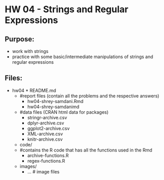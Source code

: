 # HW 04 - Strings and Regular Expressions

## Purpose:
* work with strings
* practice with some basic/intermediate manipulations of strings and regular expressions

## Files:
* hw04
        * README.md
    * #report files (contain all the problems and the respective answers)
        * hw04-shrey-samdani.Rmd
        * hw04-shrey-samdanimd
    * #data files (CRAN html data for packages)
        * stringr-archive.csv
        * dplyr-archive.csv
        * ggplot2-archive.csv
        * XML-archive.csv
        * knitr-archive.csv
    *  code/
    * #contains the R code that has all the functions used in the Rmd
        * archive-functions.R
        * regex-functions.R
    * images/
        *  ... # image files
